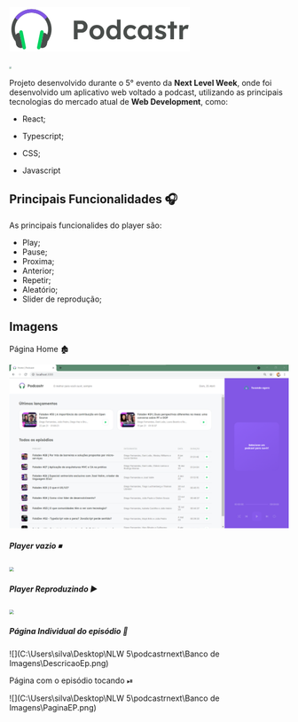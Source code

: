  ![](https://github.com/eipedrov/podcastrnext/blob/master/public/logo.svg)

<img src="https://fhugoduarte.github.io/portfolio/images/rocketseat.png" style="zoom:25%;" />

Projeto desenvolvido durante o 5° evento da **Next Level Week**, onde foi desenvolvido um aplicativo web voltado a podcast, utilizando as principais tecnologias do mercado atual de **Web Development**, como:

* React;

* Typescript;

* CSS;

* Javascript

  

## Principais Funcionalidades 🎧

As principais funcionalides do player são:

- Play;
- Pause;
- Proxima;
- Anterior;
- Repetir;
- Aleatório;
- Slider de reprodução;

## Imagens

Página Home 🏚

![](https://github.com/eipedrov/podcastrnext/blob/master/Banco%20de%20Imagens/Home.png)

##### Player vazio ⏹

<img src="C:\Users\silva\Desktop\NLW 5\podcastrnext\Banco de Imagens\player.png" style="zoom: 50%;" />

##### Player Reproduzindo ▶

<img src="C:\Users\silva\Desktop\NLW 5\podcastrnext\Banco de Imagens\player_at.png" style="zoom:50%;" />

##### Página Individual do episódio 📖

![](C:\Users\silva\Desktop\NLW 5\podcastrnext\Banco de Imagens\DescricaoEp.png)

Página com o episódio tocando ⏯

 ![](C:\Users\silva\Desktop\NLW 5\podcastrnext\Banco de Imagens\PaginaEP.png)

